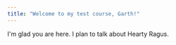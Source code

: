 ```yaml
---
title: "Welcome to my test course, Garth!"
---
```


I'm glad you are here. I plan to talk about Hearty Ragus.
